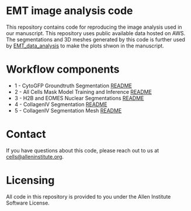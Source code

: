 # EMT image analysis code

This repository contains code for reproducing the image analysis used in our manuscript. This repository uses public available data hosted on AWS. The segmentations and 3D meshes generated by this code is further used by [EMT_data_analysis](https://github.com/AllenCell/EMT_data_analysis) to make the plots shwon in the manuscript.

# Workflow components

* 1 - CytoGFP Groundtruth Segmentation [README](./Colony_mask_gt_generation/README.md)
* 2 - All Cells Mask Model Training and Inference [README](./ColonyMask_Training_Inference/README.md)
* 3 - H2B and EOMES Nuclear Segmentations [README](./H2B%20and%20EOMES%20Instance%20Segmentations/README.md)
* 4 - CollagenIV Segmentation [README](https://github.com/aics-int/EMT_image_analysis/blob/main/basement_membrane_segmentation/ReadME.md)
* 5 - CollagenIV Segmentation Mesh [README](./Collagen_Mesh_Generation/README.md)

# Contact
If you have questions about this code, please reach out to us at cells@alleninstitute.org.

# Licensing
All code in this repository is provided to you under the Allen Institute Software License.

